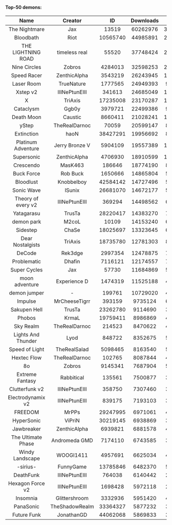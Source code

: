 #### Top-50 demons:

| Name | Creator | ID | Downloads | Likes |
|:---:|:---:|:---:|:---:|:---:|
| The Nightmare | Jax | 13519 | 60262976 | 3770236
| Bloodbath | Riot | 10565740 | 44985891 | 2412506
| THE LIGHTNING ROAD | timeless real | 55520 | 37748424 | 2224918
| Nine Circles | Zobros | 4284013 | 32598253 | 2010279
| Speed Racer | ZenthicAlpha | 3543219 | 26243945 | 1648585
| Laser Room | TrueNature | 1777565 | 24949393 | 997898
| Xstep v2 | IIINePtunEIII | 341613 | 24685049 | 1183529
| X | TriAxis | 17235008 | 23170287 | 1408768
| Cataclysm | Ggb0y | 3979721 | 22499386 | 912318
| Death Moon  | Caustic | 8660411 | 21028241 | 1290839
| yStep | TheRealDarnoc | 70059 | 20599147 | 882391
| Extinction | haoN | 38427291 | 19956692 | 806024
| Platinum Adventure | Jerry Bronze V | 5904109 | 19557389 | 1486387
| Supersonic | ZenthicAlpha | 4706930 | 18910599 | 1089307
| Crescendo | MasK463 | 186646 | 18774190 | 827681
| Buck Force | Rob Buck | 1650666 | 14865804 | 500879
| Bloodlust | Knobbelboy | 42584142 | 14727496 | 589381
| Sonic Wave | lSunix | 26681070 | 14672177 | 567086
| Theory of every v2 | IIINePtunEIII | 369294 | 14498562 | 657349
| Yatagarasu  | TrusTa | 28220417 | 14383270 | 700744
| demon park | M2coL | 10109 | 14153240 | 603854
| Sidestep | ChaSe | 18025697 | 13323645 | 699545
| Dear Nostalgists | TriAxis | 18735780 | 12781303 | 864631
| DeCode | Rek3dge | 2997354 | 12478875 | 741787
| Problematic | Dhafin | 7116121 | 12174557 | 797332
| Super Cycles | Jax | 57730 | 11684869 | 546569
| moon adventure | Experience D | 1474319 | 11525188 | 428328
| demon jumper | - | 199761 | 10729020 | 497838
| Impulse | MrCheeseTigrr | 393159 | 9735124 | 646254
| Sakupen Hell | TrusTa | 23262780 | 9114690 | 349711
| Phobos | KrmaL | 19759411 | 8986869 | 402975
| Sky Realm | TheRealDarnoc | 214523 | 8470622 | 441294
| Lights And Thunder | Lyod | 848722 | 8352675 | 501527
| Speed of Light | TheRealSalad | 5098465 | 8163540 | 537589
| Hextec Flow | TheRealDarnoc | 102765 | 8087844 | 449280
| 8o | Zobros | 9145341 | 7687904 | 527065
| Extreme Fantasy | Rabbitical | 135561 | 7500877 | 375167
| Clutterfunk v2 | IIINePtunEIII | 358750 | 7307460 | 382592
| Electrodynamix v2 | IIINePtunEIII | 839175 | 7193103 | 334959
| FREEDOM | MrPPs | 29247995 | 6971061 | 445179
| HyperSonic | ViPriN | 30219145 | 6938869 | 348721
| Jawbreaker | ZenthicAlpha | 6939821 | 6881578 | 486430
| The Ultimate Phase | Andromeda GMD | 7174110 | 6743585 | 355371
| Windy Landscape | WOOGI1411 | 4957691 | 6625034 | 487676
| -sirius- | FunnyGame | 13785846 | 6482370 | 528568
| DeathFunk | IIINePtunEIII | 764038 | 6140442 | 217538
| Hexagon Force v2 | IIINePtunEIII | 1698428 | 5972118 | 255243
| Insomnia | Glittershroom | 3332936 | 5951420 | 492105
| PanaSonic | TheShadowRealm | 33364327 | 5877232 | 326546
| Future Funk | JonathanGD | 44062068 | 5869833 | 335689
